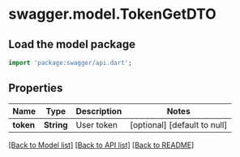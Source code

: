 # swagger.model.TokenGetDTO

## Load the model package
```dart
import 'package:swagger/api.dart';
```

## Properties
Name | Type | Description | Notes
------------ | ------------- | ------------- | -------------
**token** | **String** | User token | [optional] [default to null]

[[Back to Model list]](../README.md#documentation-for-models) [[Back to API list]](../README.md#documentation-for-api-endpoints) [[Back to README]](../README.md)


